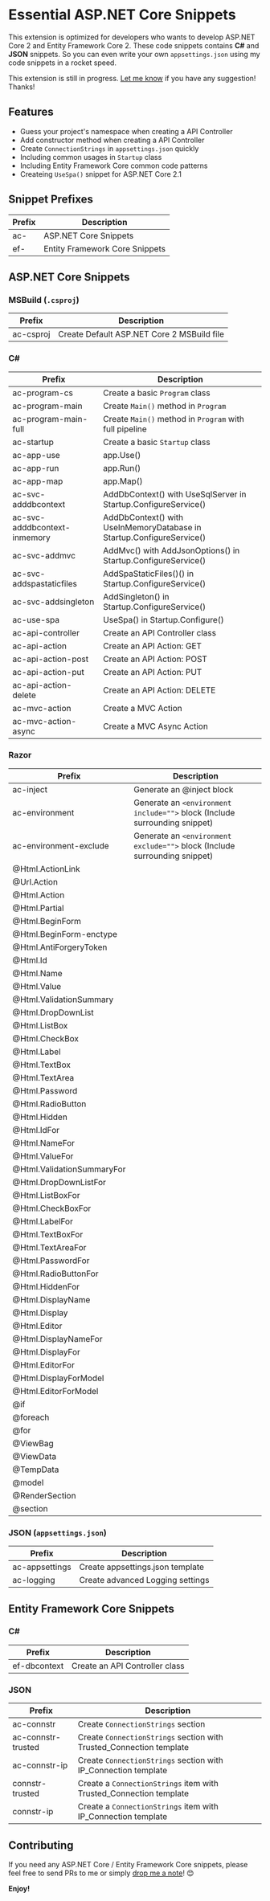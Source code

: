 # Essential ASP.NET Core Snippets

This extension is optimized for developers who wants to develop ASP.NET Core 2 and Entity Framework Core 2.  These code snippets contains **C#** and **JSON** snippets.  So you can even write your own `appsettings.json` using my code snippets in a rocket speed.

This extension is still in progress.  [Let me know](https://github.com/doggy8088/netcore-snippets/issues) if you have any suggestion! Thanks!

## Features

* Guess your project's namespace when creating a API Controller
* Add constructor method when creating a API Controller
* Create `ConnectionStrings` in `appsettings.json` quickly
* Including common usages in `Startup` class
* Including Entity Framework Core common code patterns
* Createing `UseSpa()` snippet for ASP.NET Core 2.1

## Snippet Prefixes

| Prefix  | Description                    |
| ------- | -------------------------------|
| ac-     | ASP.NET Core Snippets          |
| ef-     | Entity Framework Core Snippets |

## ASP.NET Core Snippets

### MSBuild (`.csproj`)

| Prefix               | Description                                  |
| -------------------- | -------------------------------------------- |
| ac-csproj            | Create Default ASP.NET Core 2 MSBuild file   |

### C\#

| Prefix                       | Description                                                  |
| ---------------------------- | ------------------------------------------------------------ |
| ac-program-cs                | Create a basic `Program` class                               |
| ac-program-main              | Create `Main()` method in `Program`                          |
| ac-program-main-full         | Create `Main()` method in `Program` with full pipeline       |
| ac-startup                   | Create a basic `Startup` class                               |
| ac-app-use                   | app.Use()                                                    |
| ac-app-run                   | app.Run()                                                    |
| ac-app-map                   | app.Map()                                                    |
| ac-svc-adddbcontext          | AddDbContext() with UseSqlServer in Startup.ConfigureService()        |
| ac-svc-adddbcontext-inmemory | AddDbContext() with UseInMemoryDatabase in Startup.ConfigureService() |
| ac-svc-addmvc                | AddMvc() with AddJsonOptions() in Startup.ConfigureService() |
| ac-svc-addspastaticfiles     | AddSpaStaticFiles()() in Startup.ConfigureService()          |
| ac-svc-addsingleton          | AddSingleton() in Startup.ConfigureService()                 |
| ac-use-spa                   | UseSpa() in Startup.Configure()                              |
| ac-api-controller            | Create an API Controller class                               |
| ac-api-action                | Create an API Action: GET                                    |
| ac-api-action-post           | Create an API Action: POST                                   |
| ac-api-action-put            | Create an API Action: PUT                                    |
| ac-api-action-delete         | Create an API Action: DELETE                                 |
| ac-mvc-action                | Create a MVC Action                                          |
| ac-mvc-action-async          | Create a MVC Async Action                                    |

### Razor

| Prefix                          | Description                                                  |
| ------------------------------- | ------------------------------------------------------------ |
| ac-inject                       | Generate an @inject block                                    |
| ac-environment                  | Generate an `<environment include="">` block (Include surrounding snippet) |
| ac-environment-exclude          | Generate an `<environment exclude="">` block (Include surrounding snippet) |
|@Html.ActionLink                 |      |
|@Url.Action                      |      |
|@Html.Action                     |      |
|@Html.Partial                    |      |
|@Html.BeginForm                  |      |
|@Html.BeginForm-enctype          |      |
|@Html.AntiForgeryToken           |      |
|@Html.Id                         |      |
|@Html.Name                       |      |
|@Html.Value                      |      |
|@Html.ValidationSummary          |      |
|@Html.DropDownList               |      |
|@Html.ListBox                    |      |
|@Html.CheckBox                   |      |
|@Html.Label                      |      |
|@Html.TextBox                    |      |
|@Html.TextArea                   |      |
|@Html.Password                   |      |
|@Html.RadioButton                |      |
|@Html.Hidden                     |      |
|@Html.IdFor                      |      |
|@Html.NameFor                    |      |
|@Html.ValueFor                   |      |
|@Html.ValidationSummaryFor       |      |
|@Html.DropDownListFor            |      |
|@Html.ListBoxFor                 |      |
|@Html.CheckBoxFor                |      |
|@Html.LabelFor                   |      |
|@Html.TextBoxFor                 |      |
|@Html.TextAreaFor                |      |
|@Html.PasswordFor                |      |
|@Html.RadioButtonFor             |      |
|@Html.HiddenFor                  |      |
|@Html.DisplayName                |      |
|@Html.Display                    |      |
|@Html.Editor                     |      |
|@Html.DisplayNameFor             |      |
|@Html.DisplayFor                 |      |
|@Html.EditorFor                  |      |
|@Html.DisplayForModel            |      |
|@Html.EditorForModel             |      |
|@if                              |      |
|@foreach                         |      |
|@for                             |      |
|@ViewBag                         |      |
|@ViewData                        |      |
|@TempData                        |      |
|@model                           |      |
|@RenderSection                   |      |
|@section                         |      |

### JSON (`appsettings.json`)

| Prefix               | Description                        |
| -------------------- | ---------------------------------- |
| ac-appsettings       | Create appsettings.json template   |
| ac-logging           | Create advanced Logging settings   |

## Entity Framework Core Snippets

### C\#

| Prefix               | Description                    |
| -------------------- | -------------------------------|
| ef-dbcontext         | Create an API Controller class |

### JSON

| Prefix               | Description                                                         |
| -------------------- | ------------------------------------------------------------------- |
| ac-connstr           | Create `ConnectionStrings` section                                  |
| ac-connstr-trusted   | Create `ConnectionStrings` section with Trusted_Connection template |
| ac-connstr-ip        | Create `ConnectionStrings` section with IP_Connection template      |
| connstr-trusted      | Create a `ConnectionStrings` item with Trusted_Connection template  |
| connstr-ip           | Create a `ConnectionStrings` item with IP_Connection template       |

## Contributing

If you need any ASP.NET Core / Entity Framework Core snippets, please feel free to send PRs to me or simply [drop me a note](https://github.com/doggy8088/netcore-snippets/issues)! 😊

**Enjoy!**
